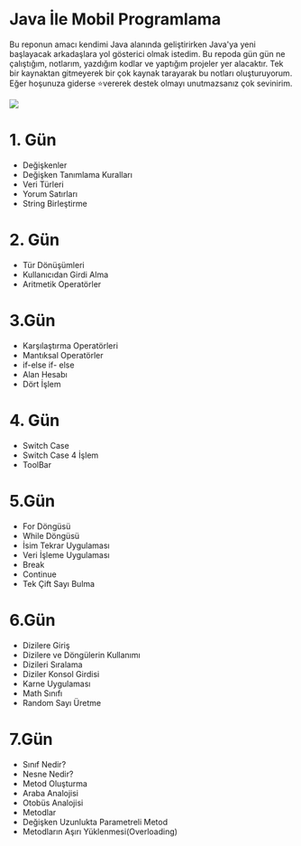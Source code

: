 # Java İle Mobil Programlama

Bu reponun amacı kendimi Java alanında geliştirirken Java'ya yeni başlayacak arkadaşlara yol gösterici olmak istedim. Bu repoda gün gün ne çalıştığım, notlarım, yazdığım kodlar ve yaptığım projeler yer alacaktır. Tek bir kaynaktan gitmeyerek bir çok kaynak tarayarak bu notları oluşturuyorum. Eğer hoşunuza giderse ⭐vererek destek olmayı unutmazsanız çok sevinirim.

![](https://www.vectorlogo.zone/logos/java/java-ar21.png)

# 1. Gün

* Değişkenler
* Değişken Tanımlama Kuralları
* Veri Türleri
* Yorum Satırları
* String Birleştirme

# 2. Gün

* Tür Dönüşümleri
* Kullanıcıdan Girdi Alma
* Aritmetik Operatörler

# 3.Gün

* Karşılaştırma Operatörleri
* Mantıksal Operatörler
* if-else if- else
* Alan Hesabı
* Dört İşlem

# 4. Gün
* Switch Case
* Switch Case 4 İşlem
* ToolBar

# 5.Gün

- For Döngüsü
- While Döngüsü
- İsim Tekrar Uygulaması
- Veri İşleme Uygulaması
- Break
- Continue
- Tek Çift Sayı Bulma

# 6.Gün

- Dizilere Giriş
- Dizilere ve Döngülerin Kullanımı
- Dizileri Sıralama
- Diziler Konsol Girdisi
- Karne Uygulaması
- Math Sınıfı
- Random Sayı Üretme

# 7.Gün

- Sınıf Nedir?
- Nesne Nedir?
- Metod Oluşturma
- Araba Analojisi
- Otobüs Analojisi
- Metodlar
- Değişken Uzunlukta Parametreli Metod
- Metodların Aşırı Yüklenmesi(Overloading)